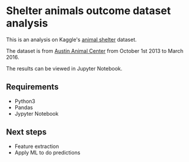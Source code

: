 # Shelter animals outcome dataset analysis

This is an analysis on Kaggle's [animal shelter](https://www.kaggle.com/c/shelter-animal-outcomes/data) dataset.

The dataset is from [Austin Animal Center](http://www.austintexas.gov/department/animal-services) from October 1st 2013 to March 2016.

The results can be viewed in Jupyter Notebook. 

## Requirements

- Python3
- Pandas
- Jypyter Notebook

## Next steps

- Feature extraction
- Apply ML to do predictions
